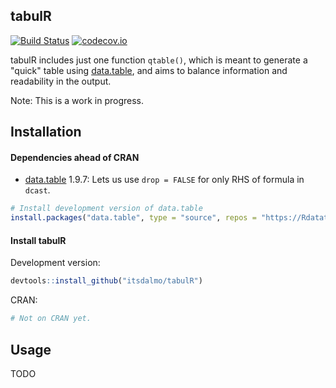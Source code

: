 
<!-- README.md is generated from README.Rmd. Please edit that file -->
tabulR
------

[![Build Status](https://travis-ci.org/itsdalmo/tabulR.svg?branch=master)](https://travis-ci.org/itsdalmo/tabulR) [![codecov.io](http://codecov.io/github/itsdalmo/tabulR/coverage.svg?branch=master)](http://codecov.io/github/itsdalmo/tabulR?branch=master)

tabulR includes just one function `qtable()`, which is meant to generate a "quick" table using [data.table](https://github.com/Rdatatable/data.table), and aims to balance information and readability in the output.

Note: This is a work in progress.

Installation
------------

#### Dependencies ahead of CRAN

-   [data.table](https://github.com/Rdatatable/data.table) 1.9.7: Lets us use `drop = FALSE` for only RHS of formula in `dcast`.

``` r
# Install development version of data.table
install.packages("data.table", type = "source", repos = "https://Rdatatable.github.io/data.table")
```

#### Install tabulR

Development version:

``` r
devtools::install_github("itsdalmo/tabulR")
```

CRAN:

``` r
# Not on CRAN yet.
```

Usage
-----

TODO
